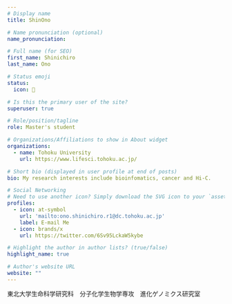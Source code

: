 ```yaml
---
# Display name
title: ShinOno

# Name pronunciation (optional)
name_pronunciation:

# Full name (for SEO)
first_name: Shinichiro
last_name: Ono

# Status emoji
status:
  icon: 🏀

# Is this the primary user of the site?
superuser: true

# Role/position/tagline
role: Master's student

# Organizations/Affiliations to show in About widget
organizations:
  - name: Tohoku University
    url: https://www.lifesci.tohoku.ac.jp/

# Short bio (displayed in user profile at end of posts)
bio: My research interests include bioinfomatics, cancer and Hi-C.

# Social Networking
# Need to use another icon? Simply download the SVG icon to your `assets/media/icons/` folder.
profiles:
  - icon: at-symbol
    url: 'mailto:ono.shinichiro.r1@dc.tohoku.ac.jp'
    label: E-mail Me
  - icon: brands/x
    url: https://twitter.com/6Sv95LckaW5kybe

# Highlight the author in author lists? (true/false)
highlight_name: true

# Author's website URL
website: ""
---
```


東北大学生命科学研究科　分子化学生物学専攻　進化ゲノミクス研究室
